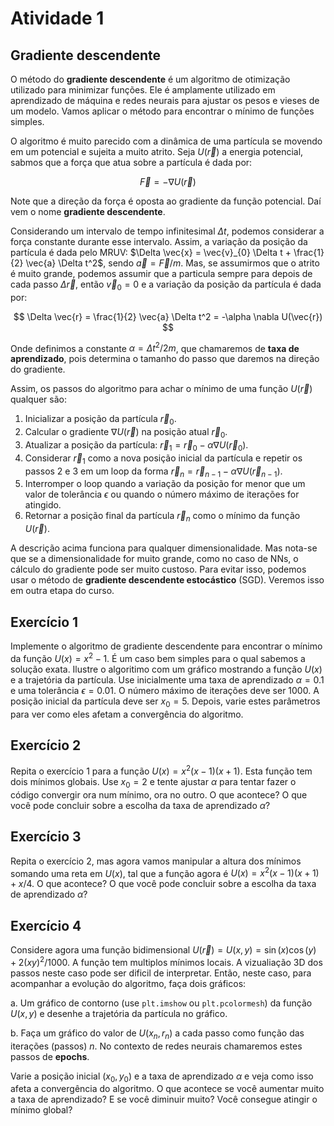 # Atividade 1

## Gradiente descendente

O método do **gradiente descendente** é um algoritmo de otimização utilizado para minimizar funções. Ele é amplamente utilizado em aprendizado de máquina e redes neurais para ajustar os pesos e vieses de um modelo. Vamos aplicar o método para encontrar o mínimo de funções simples.

O algoritmo é muito parecido com a dinâmica de uma partícula se movendo em um potencial e sujeita a muito atrito. Seja $U(\vec{r})$ a energia potencial, sabmos que a força que atua sobre a partícula é dada por: 

$$
\vec{F} = -\nabla U(\vec{r})
$$

Note que a direção da força é oposta ao gradiente da função potencial. Daí vem o nome **gradiente descendente**.

Considerando um intervalo de tempo infinitesimal $\Delta t$, podemos considerar a força constante durante esse intervalo. Assim, a variação da posição da partícula é dada pelo MRUV: $\Delta \vec{x} = \vec{v}_{0} \Delta t + \frac{1}{2} \vec{a} \Delta t^2$, sendo $\vec{a} = \vec{F}/m$. Mas, se assumirmos que o atrito é muito grande, podemos assumir que a particula sempre para depois de cada passo $\Delta \vec{r}$, então $\vec{v}_{0} = 0$ e a variação da posição da partícula é dada por:

$$
\Delta \vec{r} = \frac{1}{2} \vec{a} \Delta t^2 = -\alpha \nabla U(\vec{r})
$$

Onde definimos a constante $\alpha = \Delta t^2/2m$, que chamaremos de **taxa de aprendizado**, pois determina o tamanho do passo que daremos na direção do gradiente. 

Assim, os passos do algoritmo para achar o mínimo de uma função $U(\vec{r})$ qualquer são:

1. Inicializar a posição da partícula $\vec{r}_{0}$.
2. Calcular o gradiente $\nabla U(\vec{r})$ na posição atual $\vec{r}_{0}$.
3. Atualizar a posição da partícula: $\vec{r}_{1} = \vec{r}_0 - \alpha \nabla U(\vec{r}_{0})$.
4. Considerar $\vec{r}_{1}$ como a nova posição inicial da partícula e repetir os passos 2 e 3 em um loop da forma $\vec{r}_{n} = \vec{r}_{n-1} - \alpha \nabla U(\vec{r}_{n-1})$.
5. Interromper o loop quando a variação da posição for menor que um valor de tolerância $\epsilon$ ou quando o número máximo de iterações for atingido.
6. Retornar a posição final da partícula $\vec{r}_{n}$ como o mínimo da função $U(\vec{r})$.

A descrição acima funciona para qualquer dimensionalidade. Mas nota-se que se a dimensionalidade for muito grande, como no caso de NNs, o cálculo do gradiente pode ser muito custoso. Para evitar isso, podemos usar o método de **gradiente descendente estocástico** (SGD). Veremos isso em outra etapa do curso.

## Exercício 1

Implemente o algoritmo de gradiente descendente para encontrar o mínimo da função $U(x) = x^2 -1$. É um caso bem simples para o qual sabemos a solução exata. Ilustre o algoritimo com um gráfico mostrando a função $U(x)$ e a trajetória da partícula. Use inicialmente uma taxa de aprendizado $\alpha = 0.1$ e uma tolerância $\epsilon = 0.01$. O número máximo de iterações deve ser 1000. A posição inicial da partícula deve ser $x_{0} = 5$. Depois, varie estes parâmetros para ver como eles afetam a convergência do algoritmo.

## Exercício 2

Repita o exercício 1 para a função $U(x) = x^2 (x-1)(x+1)$. Esta função tem dois mínimos globais. Use $x_{0} = 2$ e tente ajustar $\alpha$ para tentar fazer o código convergir ora num mínimo, ora no outro. O que acontece? O que você pode concluir sobre a escolha da taxa de aprendizado $\alpha$?

## Exercício 3

Repita o exercício 2, mas agora vamos manipular a altura dos mínimos somando uma reta em $U(x)$, tal que a função agora é $U(x) = x^2 (x-1)(x+1) + x/4$. O que acontece? O que você pode concluir sobre a escolha da taxa de aprendizado $\alpha$?

## Exercício 4

Considere agora uma função bidimensional $U(\vec{r}) = U(x,y) = \sin(x)\cos(y) + 2 (xy)^2/1000$. A função tem multiplos mínimos locais. A vizualiação 3D dos passos neste caso pode ser dificil de interpretar. Então, neste caso, para acompanhar a evolução do algoritmo, faça dois gráficos:

a. Um gráfico de contorno (use `plt.imshow` ou `plt.pcolormesh`) da função $U(x,y)$ e desenhe a trajetória da partícula no gráfico.

b. Faça um gráfico do valor de $U(x_{n}, r_{n})$ a cada passo como função das iterações (passos) $n$. No contexto de redes neurais chamaremos estes passos de **epochs**.

Varie a posição inicial $(x_{0}, y_{0})$ e a taxa de aprendizado $\alpha$ e veja como isso afeta a convergência do algoritmo. O que acontece se você aumentar muito a taxa de aprendizado? E se você diminuir muito? Você consegue atingir o mínimo global?